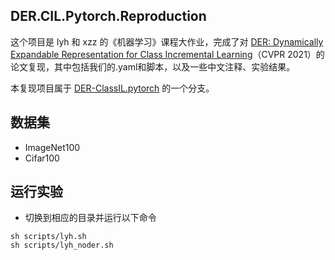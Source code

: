 
## DER.CIL.Pytorch.Reproduction
这个项目是 lyh 和 xzz 的《机器学习》课程大作业，完成了对 [DER: Dynamically Expandable Representation for Class Incremental Learning](http://arxiv.org/abs/2103.16788)（CVPR 2021）的论文复现，其中包括我们的.yaml和脚本，以及一些中文注释、实验结果。

本复现项目属于 [DER-ClassIL.pytorch](https://github.com/Rhyssiyan/DER-ClassIL.pytorch) 的一个分支。

## 数据集
* ImageNet100
* Cifar100

## 运行实验 
* 切换到相应的目录并运行以下命令
```
sh scripts/lyh.sh
sh scripts/lyh_noder.sh
```
